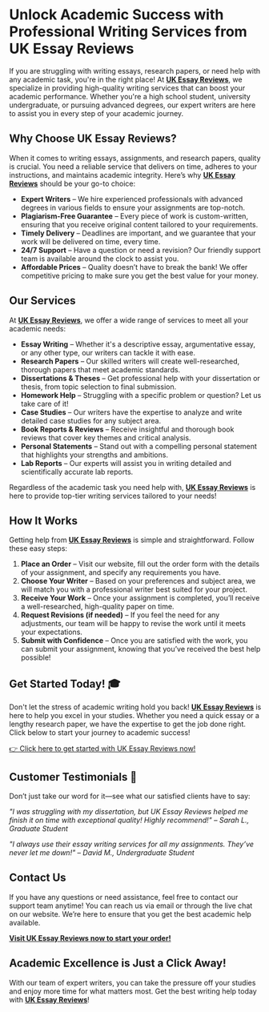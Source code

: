 # Unlock Academic Success with Professional Writing Services from UK Essay Reviews

If you are struggling with writing essays, research papers, or need help with any academic task, you're in the right place! At **[UK Essay Reviews](https://tinyurl.com/topessay?keyword=uk+essay+reviews)**, we specialize in providing high-quality writing services that can boost your academic performance. Whether you're a high school student, university undergraduate, or pursuing advanced degrees, our expert writers are here to assist you in every step of your academic journey.

## Why Choose UK Essay Reviews?

When it comes to writing essays, assignments, and research papers, quality is crucial. You need a reliable service that delivers on time, adheres to your instructions, and maintains academic integrity. Here’s why **[UK Essay Reviews](https://tinyurl.com/topessay?keyword=uk+essay+reviews)** should be your go-to choice:

- **Expert Writers** – We hire experienced professionals with advanced degrees in various fields to ensure your assignments are top-notch.
- **Plagiarism-Free Guarantee** – Every piece of work is custom-written, ensuring that you receive original content tailored to your requirements.
- **Timely Delivery** – Deadlines are important, and we guarantee that your work will be delivered on time, every time.
- **24/7 Support** – Have a question or need a revision? Our friendly support team is available around the clock to assist you.
- **Affordable Prices** – Quality doesn’t have to break the bank! We offer competitive pricing to make sure you get the best value for your money.

## Our Services

At **[UK Essay Reviews](https://tinyurl.com/topessay?keyword=uk+essay+reviews)**, we offer a wide range of services to meet all your academic needs:

- **Essay Writing** – Whether it's a descriptive essay, argumentative essay, or any other type, our writers can tackle it with ease.
- **Research Papers** – Our skilled writers will create well-researched, thorough papers that meet academic standards.
- **Dissertations & Theses** – Get professional help with your dissertation or thesis, from topic selection to final submission.
- **Homework Help** – Struggling with a specific problem or question? Let us take care of it!
- **Case Studies** – Our writers have the expertise to analyze and write detailed case studies for any subject area.
- **Book Reports & Reviews** – Receive insightful and thorough book reviews that cover key themes and critical analysis.
- **Personal Statements** – Stand out with a compelling personal statement that highlights your strengths and ambitions.
- **Lab Reports** – Our experts will assist you in writing detailed and scientifically accurate lab reports.

Regardless of the academic task you need help with, **[UK Essay Reviews](https://tinyurl.com/topessay?keyword=uk+essay+reviews)** is here to provide top-tier writing services tailored to your needs!

## How It Works

Getting help from **[UK Essay Reviews](https://tinyurl.com/topessay?keyword=uk+essay+reviews)** is simple and straightforward. Follow these easy steps:

1. **Place an Order** – Visit our website, fill out the order form with the details of your assignment, and specify any requirements you have.
2. **Choose Your Writer** – Based on your preferences and subject area, we will match you with a professional writer best suited for your project.
3. **Receive Your Work** – Once your assignment is completed, you’ll receive a well-researched, high-quality paper on time.
4. **Request Revisions (if needed)** – If you feel the need for any adjustments, our team will be happy to revise the work until it meets your expectations.
5. **Submit with Confidence** – Once you are satisfied with the work, you can submit your assignment, knowing that you’ve received the best help possible!

## Get Started Today! 🎓

Don't let the stress of academic writing hold you back! **[UK Essay Reviews](https://tinyurl.com/topessay?keyword=uk+essay+reviews)** is here to help you excel in your studies. Whether you need a quick essay or a lengthy research paper, we have the expertise to get the job done right. Click below to start your journey to academic success!

[👉 Click here to get started with UK Essay Reviews now!](https://tinyurl.com/topessay?keyword=uk+essay+reviews)

## Customer Testimonials 🌟

Don’t just take our word for it—see what our satisfied clients have to say:

_"I was struggling with my dissertation, but UK Essay Reviews helped me finish it on time with exceptional quality! Highly recommend!" – Sarah L., Graduate Student_

_"I always use their essay writing services for all my assignments. They’ve never let me down!" – David M., Undergraduate Student_

## Contact Us

If you have any questions or need assistance, feel free to contact our support team anytime! You can reach us via email or through the live chat on our website. We’re here to ensure that you get the best academic help available.

**[Visit UK Essay Reviews now to start your order!](https://tinyurl.com/topessay?keyword=uk+essay+reviews)**

## Academic Excellence is Just a Click Away!

With our team of expert writers, you can take the pressure off your studies and enjoy more time for what matters most. Get the best writing help today with **[UK Essay Reviews](https://tinyurl.com/topessay?keyword=uk+essay+reviews)**!
